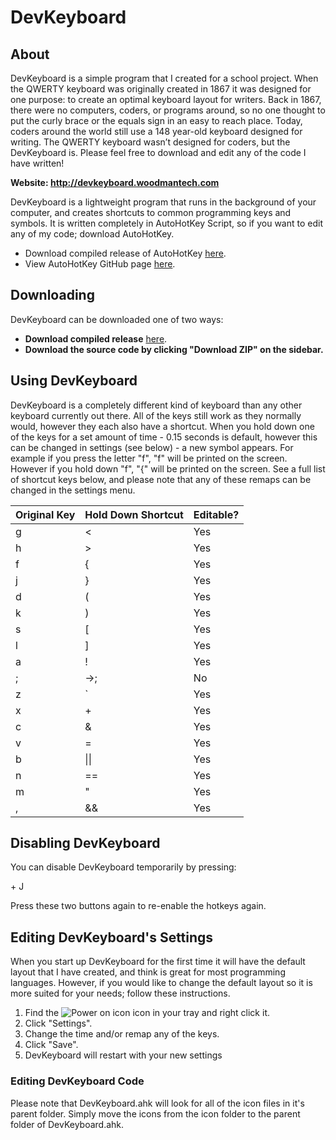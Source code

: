 # DevKeyboard

## About

DevKeyboard is a simple program that I created for a school project. When the QWERTY keyboard was originally created in 1867 it was designed for one purpose: to create an optimal keyboard layout for writers. Back in 1867, there were no computers, coders, or programs around, so no one thought to put the curly brace or the equals sign in an easy to reach place. Today, coders around the world still use a 148 year-old keyboard designed for writing. The QWERTY keyboard wasn’t designed for coders, but the DevKeyboard is. Please feel free to download and edit any of the code I have written!

<b>Website: http://devkeyboard.woodmantech.com</b>

DevKeyboard is a lightweight program that runs in the background of your computer, and creates shortcuts to common programming keys and symbols. It is written completely in AutoHotKey Script, so if you want to edit any of my code; download AutoHotKey.

* Download compiled release of AutoHotKey <a href="http://www.autohotkey.com/" target="_blank">here</a>.
* View AutoHotKey GitHub page <a href="https://github.com/AutoHotkey/AutoHotkey" target="_blank">here</a>.

## Downloading

DevKeyboard can be downloaded one of two ways:

* <b>Download compiled release</b> <a href="https://github.com/babin101/DevKeyboard/releases" target="_blank">here</a>.
* <b>Download the source code by clicking "Download ZIP" on the sidebar.</b>

## Using DevKeyboard

DevKeyboard is a completely different kind of keyboard than any other keyboard currently out there. All of the keys still work as they normally would, however they each also have a shortcut. When you hold down one of the keys for a set amount of time - 0.15 seconds is default, however this can be changed in settings (see below) - a new symbol appears. For example if you press the letter "f", "f" will be printed on the screen. However if you hold down "f", "{" will be printed on the screen. See a full list of shortcut keys below, and please note that any of these remaps can be changed in the settings menu.

| Original Key  | Hold Down Shortcut | Editable? |
| ------------- | ------------------ | ----------|
| g  | < | Yes |
| h  | > | Yes |
| f  | { | Yes |
| j  | } | Yes |
| d  | ( | Yes |
| k  | ) | Yes |
| s  | [ | Yes |
| l  | ] | Yes |
| a  | ! | Yes |
| ;  | →; | No |
| z  | ` | Yes |
| x  | + | Yes |
| c  | & | Yes |
| v  | = | Yes |
| b  | &#124;&#124; | Yes |
| n  | == | Yes |
| m  | " | Yes |
| ,  | && | Yes |

## Disabling DevKeyboard

You can disable DevKeyboard temporarily by pressing:

<Start> + J

Press these two buttons again to re-enable the hotkeys again.



## Editing DevKeyboard's Settings

When you start up DevKeyboard for the first time it will have the default layout that I have created, and think is great for most programming languages. However, if you would like to change the default layout so it is more suited for your needs; follow these instructions.

1. Find the ![Power on icon](https://raw.githubusercontent.com/babin101/DevKeyboard/master/Power-ON.ico) icon in your tray and right click it.
1. Click "Settings".
1. Change the time and/or remap any of the keys.
1. Click "Save".
1. DevKeyboard will restart with your new settings

### Editing DevKeyboard Code

Please note that DevKeyboard.ahk will look for all of the icon files in it's parent folder. Simply move the icons from the icon folder to the parent folder of DevKeyboard.ahk.

